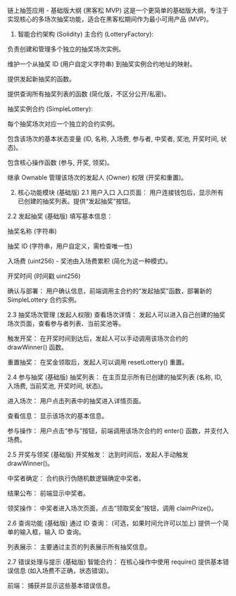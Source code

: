 链上抽签应用 - 基础版大纲 (黑客松 MVP)
这是一个更简单的基础版大纲，专注于实现核心的多场次抽奖功能，适合在黑客松期间作为最小可用产品 (MVP)。

1. 智能合约架构 (Solidity)
主合约 (LotteryFactory):

负责创建和管理多个独立的抽奖场次实例。

维护一个从抽奖 ID (用户自定义字符串) 到抽奖实例合约地址的映射。

提供发起新抽奖的函数。

提供查询所有抽奖列表的函数 (简化版，不区分公开/私密)。

抽奖实例合约 (SimpleLottery):

每个抽奖场次对应一个独立的合约实例。

包含该场次的基本状态变量 (ID, 名称, 入场费, 参与者, 中奖者, 奖池, 开奖时间, 状态)。

包含核心操作函数 (参与, 开奖, 领奖)。

继承 Ownable 管理该场次的发起人 (Owner) 权限 (开奖和重置)。

2. 核心功能模块 (基础版)
2.1 用户入口
入口页面： 用户连接钱包后，显示所有已创建的抽奖列表。提供“发起抽奖”按钮。

2.2 发起抽奖 (基础版)
填写基本信息：

抽奖名称 (字符串)

抽奖 ID (字符串，用户自定义，需检查唯一性)

入场费 (uint256) - 奖池由入场费累积 (简化为这一种模式)。

开奖时间 (时间戳 uint256)

确认与部署： 用户确认信息，前端调用主合约的“发起抽奖”函数，部署新的 SimpleLottery 合约实例。

2.3 抽奖场次管理 (发起人权限)
查看场次详情： 发起人可以进入自己创建的抽奖场次页面，查看参与者列表、当前奖池等。

触发开奖： 在开奖时间到达后，发起人可以手动调用该场次合约的 drawWinner() 函数。

重置抽奖： 在奖金领取后，发起人可以调用 resetLottery() 重置。

2.4 参与抽奖 (基础版)
抽奖列表： 在主页显示所有已创建的抽奖列表 (名称, ID, 入场费, 当前奖池, 开奖时间, 状态)。

进入场次： 用户点击列表中的抽奖进入详情页面。

查看信息： 显示该场次的基本信息。

参与操作： 用户点击“参与”按钮，前端调用该场次合约的 enter() 函数，并支付入场费。

2.5 开奖与领奖 (基础版)
开奖触发： 达到时间后，发起人手动触发 drawWinner()。

中奖者确定： 合约执行伪随机数逻辑确定中奖者。

结果公布： 前端显示中奖者。

领奖操作： 中奖者进入场次页面，点击“领取奖金”按钮，调用 claimPrize()。

2.6 查询功能 (基础版)
通过 ID 查询： (可选，如果时间允许可以加上) 提供一个简单的输入框，输入 ID 查询。

列表展示： 主要通过主页的列表展示所有抽奖信息。

2.7 错误处理与提示 (基础版)
智能合约： 在核心操作中使用 require() 提供基本错误信息 (如入场费不正确，状态错误)。

前端： 捕获并显示这些基本错误信息。